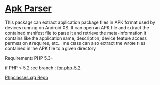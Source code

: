 # [Apk Parser](http://tufanbarisyildirim.github.io/php-apk-parser/)

This package can extract application package files in APK format used by devices running on Android OS.
It can open an APK file and extract the contained manifest file to parse it and retrieve the meta-information it contains like the application name, description, device feature access permission it requires, etc..
The class can also extract the whole files contained in the APK file to a given directory.


Requirements
PHP 5.3+

if PHP < 5.2 
see branch : [for-php-5.2](https://github.com/tufanbarisyildirim/php-apk-parser/tree/for-php-5.2)

[Phpclasses.org Repo](http://www.phpclasses.org/apk-parser)




